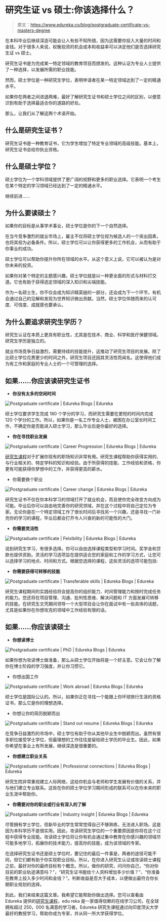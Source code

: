 # 研究生证 vs 硕士:你该选择什么？

> 原文：<https://www.edureka.co/blog/postgraduate-certificate-vs-masters-degree>

在本科毕业后继续深造可能会让人有些不知所措，因为这需要你投入大量的时间和金钱。对于很多人来说，权衡投资的机会成本和收益率可以决定他们是否选择研究生证 vs 硕士。

研究生证书是为完成某一特定领域的教育项目而颁发的。这种认证为专业人士提供了一种选择，以发展所需的职业技能。

然而，硕士学位是一种研究生学位，表明申请者在某一特定领域达到了一定的精通水平。

如果你在两者之间进退两难，最好了解研究生证书和硕士学位之间的区别，以便意识到有助于选择最适合你的道路的好处。

那么，让我们从了解这两个术语开始。

## **什么是研究生证书？**

研究生证书是一种教育证书，它为学生增加了特定专业领域的高级技能。基本上，研究生证书会给你执业资格。

## 什么是硕士学位？

硕士学位为一个学科领域提供了更广阔的视野和更多的职业选择。它表明一个考生在某个特定的学习领域已经达到了一定的精通水平。

继续前进……

## **为什么要读硕士？**

如果你的目标是从事学术事业，硕士学位是你的下一个自然选择。

在当今竞争激烈的就业市场上，雇主不仅将硕士学位视为候选人的一个突出因素，也将其视为必备条件。所以，硕士学位可以让你获得更多的工作机会，从而有助于你事业的成功。

硕士学位可以帮助你提升你所在领域的水平。从这个意义上说，它可以被认为是对你未来的投资。

如果你对某个特定的主题感兴趣，硕士学位就是以一种更全面的形式与材料打交道。它也有助于获得选定领域的深入知识和尖端技能。

作为一名硕士生，你不仅会成为知识精英链的一部分，还会成为下一个环节，有机会通过自己的见解和发现为世界知识做出贡献。当然，硕士学位伴随而来的认可度、可信度、成就感也要承认。

## **为什么要追求研究生学历？**

研究生认证在本质上更具有职业性，尤其是在技术、商业、科学和医疗保健领域。研究生学历是独立的。

就业市场竞争日益激烈，需要持续的技能提升，这推动了研究生项目的发展。除了比硕士学位花费更少的时间之外，研究生项目还因其灵活性而闻名。这使得他们成为有工作和家庭的专业人士的一个可管理的选择。

## 如果……你应该读研究生证书

*   **你没有太多的空闲时间**

![Postgraduate certificate | Edureka Blogs | Edureka](img/b2c89e0935f855eadceeb18391d43286.png)

硕士学位要求学生完成 180 个学分的学习，而研究生需要在更短的时间内完成 120 个学分的工作。所以，如果你是一名工作专业人士，被困在办公室长时间工作，不确定你是否能进入硕士学习，那么毕业后是你最好的选择。

*   **你在寻找职业发展**

![Postgraduate certificate | Career Progression | Edureka Blogs | Edureka](img/ffd6814869a96174343305b820e60fdf.png)

[研究生课程](https://www.edureka.co/blog/choose-right-postgraduate-program)对于扩展你现有的职场知识非常有用。研究生课程帮助你获得实用的、与行业相关的、特定学科的知识和经验。由于所获得的技能、工作经验和资格，你更有可能获得你梦想中的工作，并获得更高的薪水。

*   你需要换个职业

![Postgraduate certificate | Career change | Edureka Blogs | Edureka](img/631f14290c1824c5ef197899f183e35b.png)

研究生证书不仅在你本科学习的领域打开了就业机会，而且使你完全改变方向成为可能。毕业后你可以自由地完善你的研究领域，并在这个过程中将自己定位为专家。无论你是在一个特定领域工作了很长时间后寻找另一个兴趣，还是寻找一门补充你的学习的课程，毕业后都会打开令人兴奋的新的可能性的大门。

*   **你需要灵活性**

![Postgraduate certificate | Felxibility | Edureka Blogs | Edureka](img/9cf3653f41a75dcdd84f918650a7426d.png)

说到研究生学习，有很多选择。你可以自由选择课程类型和学习时间。奖学金和贷款也提供资助。灵活的学习选项旨在提供适合您的家庭和工作的学习方式，让您可以选择学习的地点、时间和方式。根据您选择的课程，这些灵活的选项可能包括:

*   **你需要获得可转移的技能**

![Postgraduate certificate | Transferable skills | Edureka Blogs | Edureka](img/369b5e501cda83cdd15aa7ad39ef6a99.png)

研究生课程期间的实践经验将会提高你的组织能力、时间管理能力和按时完成任务的能力。您还将在项目管理、沟通、批判性思维、解决问题和 IT 方面发展可转移的技能。在研究生文凭期间领导一个大型项目会让你在面试中有一些具体的话题，尤其是如果你在你想攻克的领域中工作经验有限的话。

## 如果……你应该读硕士

*   **你想读博士**

![Postgraduate certificate | PhD | Edureka Blogs | Edureka](img/645da51a11b0dc08024f8a77511ebc02.png)

如果你想为攻读博士做准备，那么从硕士学位开始将是一个好主意。它会让你了解你在博士阶段的学习强度，并让你习惯它。

*   你想出国工作

![Postgraduate certificate | Work abroad | Edureka Blogs | Edureka](img/775c6accdf9456fde888d9d2ad84b428.png)

硕士学位是国际公认的。所以，如果你正在寻找一个能跟上你环球旅行生涯的资格证书，那么它是你的理想选择。

*   你想让你的简历脱颖而出

![Postgraduate certificate | Stand out resume | Edureka Blogs | Edureka](img/8c7ba97c3da2895b9cc455d23078c042.png)

在竞争日益激烈的市场中，硕士学位有助于你从其他毕业生中脱颖而出。虽然有很多职位接受学士学位，但最理想的工作往往是留给硕士学历的毕业生。因此，如果你希望在事业上有所发展，继续深造是很重要的。

*   **你想建立职业关系**

![Postgraduate certificate | Professional connections | Edureka Blogs | Edureka](img/40b1f12f9deb6fa097cb3cb450f93f6b.png)

研究生院非常重视建立人际网络，这给你机会与老师和学生发展有价值的关系，并与他们建立专业联系。这些在你的硕士学位学习期间形成的联系可以在你未来的职业生涯中帮助你。

*   **你需要对你的职业或行业有深入的了解**

![Postgraduate certificate | Industry insight | Edureka Blogs | Edureka](img/580214e86ca874050a638ca44d408442.png)

尽管拥有学士学位，但新毕业的学生常常觉得自己不够熟练，无法进入职场。这是因为本科学历不是很实用。因此，攻读研究生学位的一个重要原因是你将在这个过程中获得专业技能。攻读硕士学位将让你有机会通过集中教育在你感兴趣的领域尽可能多地学习，拓展你的技术能力，提高你的技能，成为该领域的专家。

在选择研究生证书还是硕士学位时，要记住的最后一件事是，两者的途径可能不同，但它们都有助于你实现职业目标。所以，在你进入研究生认证或攻读硕士课程之前，最好对你的最终目标有个概念。所以，做你的研究，问问你自己，“你对你目前的职业轨迹满意吗？”，“研究生证书能给个人资料增加多少价值？”、“你准备在教育上投入多少时间和金钱？”。判断收益是否大于成本，以便做出最符合你长期职业规划的选择。

到此，我们来结束这篇文章。我希望它能帮助你做出选择。您可以查看由 Edureka 提供的[研究生课程](https://www.edureka.co/post-graduate)，edu reka 是一家值得信赖的在线学习公司，在全球拥有超过 250，000 名满意的学习者。Edureka 研究生课程通过向印度顶尖大学最好的教授学习，帮助你成为专家，并从同一所大学获得学位。